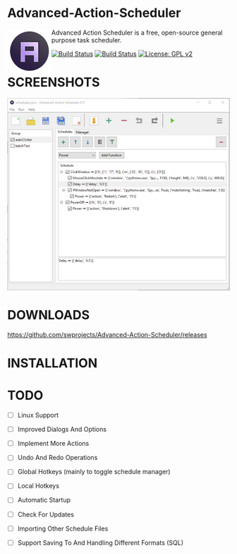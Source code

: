 # Advanced-Action-Scheduler

<img align="left" src="resources/images/icon.png?raw=true"/>

Advanced Action Scheduler is a free, open-source general purpose task scheduler.

[![Build Status](https://ci.appveyor.com/api/projects/status/eqvs2dyam6ek1buj?svg=true&passingText=Windows&failingText=Windows&pendingText=Windows)](https://ci.appveyor.com/project/swprojects/advanced-action-scheduler)
[![Build Status](https://travis-ci.org/swprojects/Advanced-Action-Scheduler.svg?branch=readme)](https://travis-ci.org/swprojects/Advanced-Action-Scheduler)
[![License: GPL v2](https://img.shields.io/badge/License-GPL%20v2-blue.svg)](https://www.gnu.org/licenses/old-licenses/gpl-2.0.en.html)

#
# SCREENSHOTS
<img align="center" src="resources/images/screenshot_application1.png?raw=true"/>

# DOWNLOADS
https://github.com/swprojects/Advanced-Action-Scheduler/releases

# INSTALLATION

# TODO
- [ ] Linux Support
- [ ] Improved Dialogs And Options
- [ ] Implement More Actions
- [ ] Undo And Redo Operations
- [ ] Global Hotkeys (mainly to toggle schedule manager)
- [ ] Local Hotkeys
- [ ] Automatic Startup 
- [ ] Check For Updates
- [ ] Importing Other Schedule Files
- [ ] Support Saving To And Handling Different Formats (SQL)

